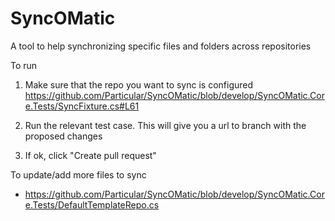 SyncOMatic
==========

A tool to help synchronizing specific files and folders across repositories


To run 


1. Make sure that the repo you want to sync is configured https://github.com/Particular/SyncOMatic/blob/develop/SyncOMatic.Core.Tests/SyncFixture.cs#L61

2. Run the relevant test case. This will give you a url to branch with the proposed changes

3. If ok, click "Create pull request"



To update/add more files to sync

* https://github.com/Particular/SyncOMatic/blob/develop/SyncOMatic.Core.Tests/DefaultTemplateRepo.cs
